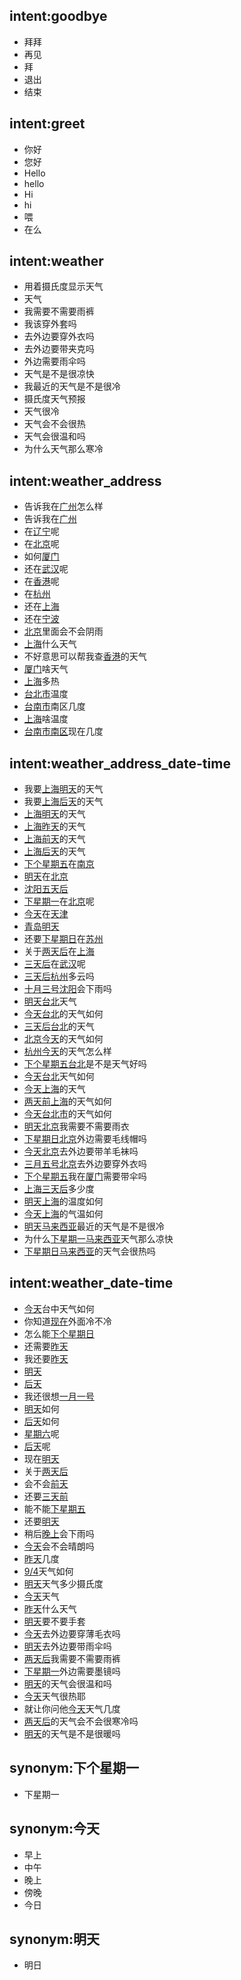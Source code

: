 ## intent:goodbye
- 拜拜
- 再见
- 拜
- 退出
- 结束

## intent:greet
- 你好
- 您好
- Hello
- hello
- Hi
- hi
- 喂
- 在么

## intent:weather
- 用着摄氏度显示天气
- 天气
- 我需要不需要雨裤
- 我该穿外套吗
- 去外边要穿外衣吗
- 去外边要带夹克吗
- 外边需要雨伞吗
- 天气是不是很凉快
- 我最近的天气是不是很冷
- 摄氏度天气预报
- 天气很冷
- 天气会不会很热
- 天气会很温和吗
- 为什么天气那么寒冷

## intent:weather_address
- 告诉我在[广州](address)怎么样
- 告诉我在[广州](address)
- 在[辽宁](address)呢
- 在[北京](address)呢
- 如何[厦门](address)
- 还在[武汉](address)呢
- 在[香港](address)呢
- 在[杭州](address)
- 还在[上海](address)
- 还在[宁波](address)
- [北京](address)里面会不会阴雨
- [上海](address)什么天气
- 不好意思可以帮我查[香港](address)的天气
- [厦门](address)啥天气
- [上海](address)多热
- [台北市](address)温度
- [台南市](address)南区几度
- [上海](address)啥温度
- [台南市南区](address)现在几度

## intent:weather_address_date-time
- 我要[上海](address)[明天](date-time)的天气
- 我要[上海](address)[后天](date-time)的天气
- [上海](address)[明天](date-time)的天气
- [上海](address)[昨天](date-time)的天气
- [上海](address)[前天](date-time)的天气
- [上海](address)[后天](date-time)的天气
- [下个星期五](date-time)在[南京](address)
- [明天](date-time)在[北京](address)
- [沈阳](address)[五天后](date-time)
- [下星期一](date-time)在[北京](address)呢
- [今天](date-time)在[天津](address)
- [青岛](address)[明天](date-time)
- 还要[下星期日](date-time)在[苏州](address)
- 关于[两天后](date-time)在[上海](address)
- [三天后](date-time)在[武汉](address)呢
- [三天后](date-time)[杭州](address)多云吗
- [十月三号](date-time)[沈阳](address)会下雨吗
- [明天](date-time)[台北](address)天气
- [今天](date-time)[台北](address)的天气如何
- [三天后](date-time)[台北](address)的天气
- [北京](address)[今天](date-time)的天气如何
- [杭州](address)[今天](date-time)的天气怎么样
- [下个星期五](date-time)[台北](address)是不是天气好吗
- [今天](date-time)[台北](address)天气如何
- [今天](date-time)[上海](address)的天气
- [两天前](date-time)[上海](address)的天气如何
- [今天](date-time)[台北市](address)的天气如何
- [明天](date-time)[北京](address)我需要不需要雨衣
- [下星期日](date-time)[北京](address)外边需要毛线帽吗
- [今天](date-time)[北京](address)去外边要带羊毛袜吗
- [三月五号](date-time)[北京](address)去外边要穿外衣吗
- [下个星期五](date-time)我在[厦门](address)需要带伞吗
- [上海](address)[三天后](date-time)多少度
- [明天](date-time)[上海](address)的温度如何
- [今天](date-time)[上海](address)的气温如何
- [明天](date-time)[马来西亚](address)最近的天气是不是很冷
- 为什么[下星期一](date-time)[马来西亚](address)天气那么凉快
- [下星期日](date-time)[马来西亚](address)的天气会很热吗

## intent:weather_date-time
- [今天](date-time)台中天气如何
- 你知道[现在](date-time)外面冷不冷
- 怎么能[下个星期日](date-time)
- 还需要[昨天](date-time)
- 我还要[昨天](date-time)
- [明天](date-time)
- [后天](date-time)
- 我还很想[一月一号](date-time)
- [明天](date-time)如何
- [后天](date-time)如何
- [星期六](date-time)呢
- [后天](date-time)呢
- 现在[明天](date-time)
- 关于[两天后](date-time)
- 会不会[前天](date-time)
- 还要[三天前](date-time)
- 能不能[下星期五](date-time)
- 还要[明天](date-time)
- 稍后[晚上](date-time)会下雨吗
- [今天](date-time)会不会晴朗吗
- [昨天](date-time)几度
- [9/4](date-time)天气如何
- [明天](date-time)天气多少摄氏度
- [今天](date-time)天气
- [昨天](date-time)什么天气
- [明天](date-time)要不要手套
- [今天](date-time)去外边要穿薄毛衣吗
- [明天](date-time)去外边要带雨伞吗
- [两天后](date-time)我需要不需要雨裤
- [下星期一](date-time)外边需要墨镜吗
- [明天](date-time)的天气会很温和吗
- [今天](date-time)天气很热耶
- 就让你问他[今天](date-time)天气几度
- [两天后](date-time)的天气会不会很寒冷吗
- [明天](date-time)的天气是不是很暖吗

## synonym:下个星期一
- 下星期一

## synonym:今天
- 早上
- 中午
- 晚上
- 傍晚
- 今日

## synonym:明天
- 明日
